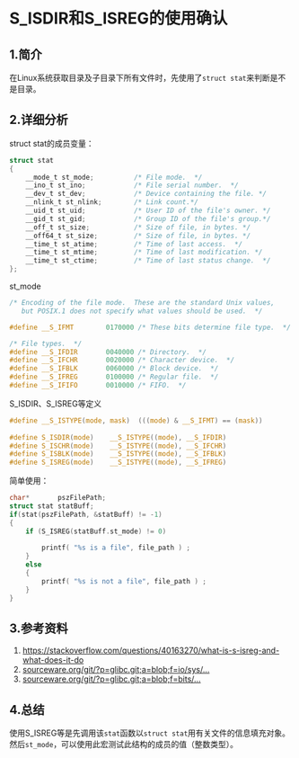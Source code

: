 # S_ISDIR和S_ISREG的使用确认

## 1.简介

在Linux系统获取目录及子目录下所有文件时，先使用了`struct stat`来判断是不是目录。

## 2.详细分析

struct stat的成员变量：

```c
struct stat
{
	__mode_t st_mode;          /* File mode.  */
	__ino_t st_ino;            /* File serial number.  */
	__dev_t st_dev;            /* Device containing the file. */
	__nlink_t st_nlink;        /* Link count.*/
	__uid_t st_uid;            /* User ID of the file's owner. */
	__gid_t st_gid;            /* Group ID of the file's group.*/
	__off_t st_size;           /* Size of file, in bytes. */
	__off64_t st_size;         /* Size of file, in bytes. */
	__time_t st_atime;         /* Time of last access.  */
	__time_t st_mtime;         /* Time of last modification. */
	__time_t st_ctime;         /* Time of last status change.  */
};
```

st_mode

```c
/* Encoding of the file mode.  These are the standard Unix values,
   but POSIX.1 does not specify what values should be used.  */

#define __S_IFMT        0170000 /* These bits determine file type.  */

/* File types.  */
#define __S_IFDIR       0040000 /* Directory.  */
#define __S_IFCHR       0020000 /* Character device.  */
#define __S_IFBLK       0060000 /* Block device.  */
#define __S_IFREG       0100000 /* Regular file.  */
#define __S_IFIFO       0010000 /* FIFO.  */
```

S_ISDIR、S_ISREG等定义

```c
#define __S_ISTYPE(mode, mask)  (((mode) & __S_IFMT) == (mask))
 
#define S_ISDIR(mode)    __S_ISTYPE((mode), __S_IFDIR)
#define S_ISCHR(mode)    __S_ISTYPE((mode), __S_IFCHR)
#define S_ISBLK(mode)    __S_ISTYPE((mode), __S_IFBLK)
#define S_ISREG(mode)    __S_ISTYPE((mode), __S_IFREG)
```

简单使用：

```c
char*       pszFilePath;
struct stat statBuff;
if(stat(pszFilePath, &statBuff) != -1)
{
	if (S_ISREG(statBuff.st_mode) != 0)
    
    	printf( "%s is a file", file_path ) ;
    }
    else
    {
        printf( "%s is not a file", file_path ) ;
    }
}
```

## 3.参考资料

1. https://stackoverflow.com/questions/40163270/what-is-s-isreg-and-what-does-it-do
2. [sourceware.org/git/?p=glibc.git;a=blob;f=io/sys/…](https://sourceware.org/git/?p=glibc.git;a=blob;f=io/sys/stat.h;h=762c8538baad367c5e1917d98173166d2d8ed251;hb=HEAD#l128) 
3. [sourceware.org/git/?p=glibc.git;a=blob;f=bits/…](https://sourceware.org/git/?p=glibc.git;a=blob;f=bits/stat.h;h=0330f9ad27b56daccc052e0d37991dea471b71f0;hb=HEAD#l69) 

## 4.总结

使用S_ISREG等是先调用该`stat`函数以`struct stat`用有关文件的信息填充对象。然后`st_mode`，可以使用此宏测试此结构的成员的值（整数类型）。